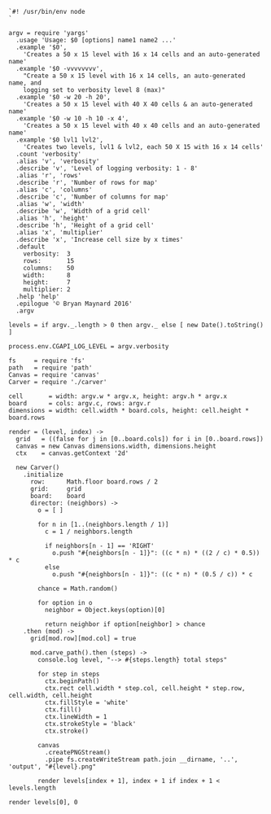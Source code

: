     `#! /usr/bin/env node
    `

    argv = require 'yargs'
      .usage 'Usage: $0 [options] name1 name2 ...'
      .example '$0',
        'Creates a 50 x 15 level with 16 x 14 cells and an auto-generated name'
      .example '$0 -vvvvvvvv',
        "Create a 50 x 15 level with 16 x 14 cells, an auto-generated name, and
        logging set to verbosity level 8 (max)"
      .example '$0 -w 20 -h 20',
        'Creates a 50 x 15 level with 40 X 40 cells & an auto-generated name'
      .example '$0 -w 10 -h 10 -x 4',
        'Creates a 50 x 15 level with 40 x 40 cells and an auto-generated name'
      .example '$0 lvl1 lvl2',
        'Creates two levels, lvl1 & lvl2, each 50 X 15 with 16 x 14 cells'
      .count 'verbosity'
      .alias 'v', 'verbosity'
      .describe 'v', 'Level of logging verbosity: 1 - 8'
      .alias 'r', 'rows'
      .describe 'r', 'Number of rows for map'
      .alias 'c', 'columns'
      .describe 'c', 'Number of columns for map'
      .alias 'w', 'width'
      .describe 'w', 'Width of a grid cell'
      .alias 'h', 'height'
      .describe 'h', 'Height of a grid cell'
      .alias 'x', 'multiplier'
      .describe 'x', 'Increase cell size by x times'
      .default
        verbosity:  3
        rows:       15
        columns:    50
        width:      8
        height:     7
        multiplier: 2
      .help 'help'
      .epilogue '© Bryan Maynard 2016'
      .argv

    levels = if argv._.length > 0 then argv._ else [ new Date().toString() ]

    process.env.CGAPI_LOG_LEVEL = argv.verbosity

    fs     = require 'fs'
    path   = require 'path'
    Canvas = require 'canvas'
    Carver = require './carver'

    cell       = width: argv.w * argv.x, height: argv.h * argv.x
    board      = cols: argv.c, rows: argv.r
    dimensions = width: cell.width * board.cols, height: cell.height * board.rows

    render = (level, index) ->
      grid   = ((false for j in [0..board.cols]) for i in [0..board.rows])
      canvas = new Canvas dimensions.width, dimensions.height
      ctx    = canvas.getContext '2d'

      new Carver()
        .initialize
          row:      Math.floor board.rows / 2
          grid:     grid
          board:    board
          director: (neighbors) ->
            o = [ ]

            for n in [1..(neighbors.length / 1)]
              c = 1 / neighbors.length

              if neighbors[n - 1] == 'RIGHT'
                o.push "#{neighbors[n - 1]}": ((c * n) * ((2 / c) * 0.5)) * c
              else
                o.push "#{neighbors[n - 1]}": ((c * n) * (0.5 / c)) * c

            chance = Math.random()

            for option in o
              neighbor = Object.keys(option)[0]

              return neighbor if option[neighbor] > chance
        .then (mod) ->
          grid[mod.row][mod.col] = true

          mod.carve_path().then (steps) ->
            console.log level, "--> #{steps.length} total steps"

            for step in steps
              ctx.beginPath()
              ctx.rect cell.width * step.col, cell.height * step.row, cell.width, cell.height
              ctx.fillStyle = 'white'
              ctx.fill()
              ctx.lineWidth = 1
              ctx.strokeStyle = 'black'
              ctx.stroke()

            canvas
              .createPNGStream()
              .pipe fs.createWriteStream path.join __dirname, '..', 'output', "#{level}.png"

            render levels[index + 1], index + 1 if index + 1 < levels.length

    render levels[0], 0
